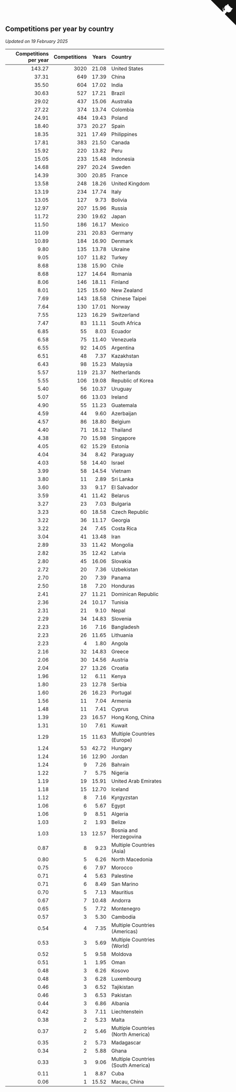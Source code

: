 ## Competitions per year by country

*Updated on 19 February 2025*

| Competitions per year | Competitions | Years | Country |
| ---: | ---: | ---: | :--- |
| 143.27 | 3020 | 21.08 | United States |
| 37.31 | 649 | 17.39 | China |
| 35.50 | 604 | 17.02 | India |
| 30.63 | 527 | 17.21 | Brazil |
| 29.02 | 437 | 15.06 | Australia |
| 27.22 | 374 | 13.74 | Colombia |
| 24.91 | 484 | 19.43 | Poland |
| 18.40 | 373 | 20.27 | Spain |
| 18.35 | 321 | 17.49 | Philippines |
| 17.81 | 383 | 21.50 | Canada |
| 15.92 | 220 | 13.82 | Peru |
| 15.05 | 233 | 15.48 | Indonesia |
| 14.68 | 297 | 20.24 | Sweden |
| 14.39 | 300 | 20.85 | France |
| 13.58 | 248 | 18.26 | United Kingdom |
| 13.19 | 234 | 17.74 | Italy |
| 13.05 | 127 | 9.73 | Bolivia |
| 12.97 | 207 | 15.96 | Russia |
| 11.72 | 230 | 19.62 | Japan |
| 11.50 | 186 | 16.17 | Mexico |
| 11.09 | 231 | 20.83 | Germany |
| 10.89 | 184 | 16.90 | Denmark |
| 9.80 | 135 | 13.78 | Ukraine |
| 9.05 | 107 | 11.82 | Turkey |
| 8.68 | 138 | 15.90 | Chile |
| 8.68 | 127 | 14.64 | Romania |
| 8.06 | 146 | 18.11 | Finland |
| 8.01 | 125 | 15.60 | New Zealand |
| 7.69 | 143 | 18.58 | Chinese Taipei |
| 7.64 | 130 | 17.01 | Norway |
| 7.55 | 123 | 16.29 | Switzerland |
| 7.47 | 83 | 11.11 | South Africa |
| 6.85 | 55 | 8.03 | Ecuador |
| 6.58 | 75 | 11.40 | Venezuela |
| 6.55 | 92 | 14.05 | Argentina |
| 6.51 | 48 | 7.37 | Kazakhstan |
| 6.43 | 98 | 15.23 | Malaysia |
| 5.57 | 119 | 21.37 | Netherlands |
| 5.55 | 106 | 19.08 | Republic of Korea |
| 5.40 | 56 | 10.37 | Uruguay |
| 5.07 | 66 | 13.03 | Ireland |
| 4.90 | 55 | 11.23 | Guatemala |
| 4.59 | 44 | 9.60 | Azerbaijan |
| 4.57 | 86 | 18.80 | Belgium |
| 4.40 | 71 | 16.12 | Thailand |
| 4.38 | 70 | 15.98 | Singapore |
| 4.05 | 62 | 15.29 | Estonia |
| 4.04 | 34 | 8.42 | Paraguay |
| 4.03 | 58 | 14.40 | Israel |
| 3.99 | 58 | 14.54 | Vietnam |
| 3.80 | 11 | 2.89 | Sri Lanka |
| 3.60 | 33 | 9.17 | El Salvador |
| 3.59 | 41 | 11.42 | Belarus |
| 3.27 | 23 | 7.03 | Bulgaria |
| 3.23 | 60 | 18.58 | Czech Republic |
| 3.22 | 36 | 11.17 | Georgia |
| 3.22 | 24 | 7.45 | Costa Rica |
| 3.04 | 41 | 13.48 | Iran |
| 2.89 | 33 | 11.42 | Mongolia |
| 2.82 | 35 | 12.42 | Latvia |
| 2.80 | 45 | 16.06 | Slovakia |
| 2.72 | 20 | 7.36 | Uzbekistan |
| 2.70 | 20 | 7.39 | Panama |
| 2.50 | 18 | 7.20 | Honduras |
| 2.41 | 27 | 11.21 | Dominican Republic |
| 2.36 | 24 | 10.17 | Tunisia |
| 2.31 | 21 | 9.10 | Nepal |
| 2.29 | 34 | 14.83 | Slovenia |
| 2.23 | 16 | 7.16 | Bangladesh |
| 2.23 | 26 | 11.65 | Lithuania |
| 2.23 | 4 | 1.80 | Angola |
| 2.16 | 32 | 14.83 | Greece |
| 2.06 | 30 | 14.56 | Austria |
| 2.04 | 27 | 13.26 | Croatia |
| 1.96 | 12 | 6.11 | Kenya |
| 1.80 | 23 | 12.78 | Serbia |
| 1.60 | 26 | 16.23 | Portugal |
| 1.56 | 11 | 7.04 | Armenia |
| 1.48 | 11 | 7.41 | Cyprus |
| 1.39 | 23 | 16.57 | Hong Kong, China |
| 1.31 | 10 | 7.61 | Kuwait |
| 1.29 | 15 | 11.63 | Multiple Countries (Europe) |
| 1.24 | 53 | 42.72 | Hungary |
| 1.24 | 16 | 12.90 | Jordan |
| 1.24 | 9 | 7.26 | Bahrain |
| 1.22 | 7 | 5.75 | Nigeria |
| 1.19 | 19 | 15.91 | United Arab Emirates |
| 1.18 | 15 | 12.70 | Iceland |
| 1.12 | 8 | 7.16 | Kyrgyzstan |
| 1.06 | 6 | 5.67 | Egypt |
| 1.06 | 9 | 8.51 | Algeria |
| 1.03 | 2 | 1.93 | Belize |
| 1.03 | 13 | 12.57 | Bosnia and Herzegovina |
| 0.87 | 8 | 9.23 | Multiple Countries (Asia) |
| 0.80 | 5 | 6.26 | North Macedonia |
| 0.75 | 6 | 7.97 | Morocco |
| 0.71 | 4 | 5.63 | Palestine |
| 0.71 | 6 | 8.49 | San Marino |
| 0.70 | 5 | 7.13 | Mauritius |
| 0.67 | 7 | 10.48 | Andorra |
| 0.65 | 5 | 7.72 | Montenegro |
| 0.57 | 3 | 5.30 | Cambodia |
| 0.54 | 4 | 7.35 | Multiple Countries (Americas) |
| 0.53 | 3 | 5.69 | Multiple Countries (World) |
| 0.52 | 5 | 9.58 | Moldova |
| 0.51 | 1 | 1.95 | Oman |
| 0.48 | 3 | 6.26 | Kosovo |
| 0.48 | 3 | 6.28 | Luxembourg |
| 0.46 | 3 | 6.52 | Tajikistan |
| 0.46 | 3 | 6.53 | Pakistan |
| 0.44 | 3 | 6.86 | Albania |
| 0.42 | 3 | 7.11 | Liechtenstein |
| 0.38 | 2 | 5.23 | Malta |
| 0.37 | 2 | 5.46 | Multiple Countries (North America) |
| 0.35 | 2 | 5.73 | Madagascar |
| 0.34 | 2 | 5.88 | Ghana |
| 0.33 | 3 | 9.06 | Multiple Countries (South America) |
| 0.11 | 1 | 8.87 | Cuba |
| 0.06 | 1 | 15.52 | Macau, China |


<a href="https://github.com/jonatanklosko/wca_statistics" class="github-corner" aria-label="View source on Github"><svg width="80" height="80" viewBox="0 0 250 250" style="fill:#151513; color:#fff; position: absolute; top: 0; border: 0; right: 0;" aria-hidden="true"><path d="M0,0 L115,115 L130,115 L142,142 L250,250 L250,0 Z"></path><path d="M128.3,109.0 C113.8,99.7 119.0,89.6 119.0,89.6 C122.0,82.7 120.5,78.6 120.5,78.6 C119.2,72.0 123.4,76.3 123.4,76.3 C127.3,80.9 125.5,87.3 125.5,87.3 C122.9,97.6 130.6,101.9 134.4,103.2" fill="currentColor" style="transform-origin: 130px 106px;" class="octo-arm"></path><path d="M115.0,115.0 C114.9,115.1 118.7,116.5 119.8,115.4 L133.7,101.6 C136.9,99.2 139.9,98.4 142.2,98.6 C133.8,88.0 127.5,74.4 143.8,58.0 C148.5,53.4 154.0,51.2 159.7,51.0 C160.3,49.4 163.2,43.6 171.4,40.1 C171.4,40.1 176.1,42.5 178.8,56.2 C183.1,58.6 187.2,61.8 190.9,65.4 C194.5,69.0 197.7,73.2 200.1,77.6 C213.8,80.2 216.3,84.9 216.3,84.9 C212.7,93.1 206.9,96.0 205.4,96.6 C205.1,102.4 203.0,107.8 198.3,112.5 C181.9,128.9 168.3,122.5 157.7,114.1 C157.9,116.9 156.7,120.9 152.7,124.9 L141.0,136.5 C139.8,137.7 141.6,141.9 141.8,141.8 Z" fill="currentColor" class="octo-body"></path></svg></a><style>.github-corner:hover .octo-arm{animation:octocat-wave 560ms ease-in-out}@keyframes octocat-wave{0%,100%{transform:rotate(0)}20%,60%{transform:rotate(-25deg)}40%,80%{transform:rotate(10deg)}}@media (max-width:500px){.github-corner:hover .octo-arm{animation:none}.github-corner .octo-arm{animation:octocat-wave 560ms ease-in-out}}</style>
